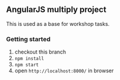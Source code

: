 ## AngularJS multiply project

This is used as a base for workshop tasks.

### Getting started

1. checkout this branch
2. `npm install`
3. `npm start`
4. open `http://localhost:8000/` in browser
